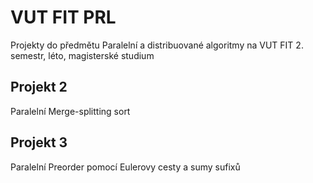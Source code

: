 # VUT FIT PRL

Projekty do předmětu Paralelní a distribuované algoritmy na VUT FIT 2. semestr, léto, magisterské studium

## Projekt 2

Paralelní Merge-splitting sort

## Projekt 3

Paralelní Preorder pomocí Eulerovy cesty a sumy sufixů
